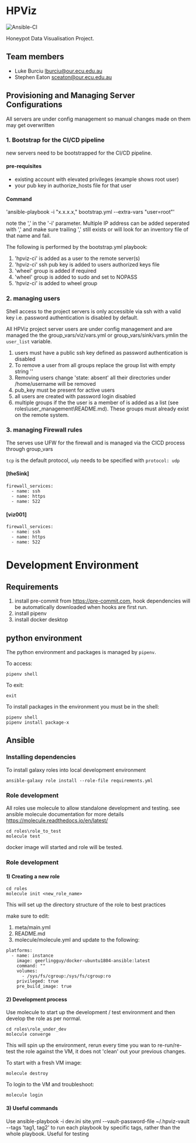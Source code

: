 # HPViz

![Ansible-CI](https://github.com/lukeburciu/hpviz/workflows/Ansible-CI/badge.svg)

Honeypot Data Visualisation Project.

## Team members

- Luke Burciu <lburciu@our.ecu.edu.au>
- Stephen Eaton <sceaton@our.ecu.edu.au>

## Provisioning and Managing Server Configurations

All servers are under config management so manual changes made on them may get overwritten

### 1. Bootstrap for the CI/CD pipeline

new servers need to be bootstrapped for the CI/CD pipeline.

#### pre-requisites

* existing account with elevated privileges (example shows root user)
* your pub key in authorize_hosts file for that user

#### Command

'ansible-playbook -i "x.x.x.x," bootstrap.yml --extra-vars "user=root"'

note the ',' in the '-i' parameter.  Multiple IP address can be added seperated with ',' and make sure trailing ',' still exists or will look for an inventory file of that name and fail.

The following is performed by the bootstrap.yml playbook:

1. 'hpviz-ci' is added as a user to the remote server(s)
2. 'hpviz-ci' ssh pub key is added to users authorized keys file
3. 'wheel' group is added if required
4. 'wheel' group is added to sudo and set to NOPASS
5. 'hpviz-ci' is added to wheel group

### 2. managing users

Shell access to the project servers is only accessible via ssh with a valid key i.e. password authentication is disabled by default.

All HPViz project server users are under config management and are managed the the group_vars/viz/vars.yml or group_vars/sink/vars.ymlin the `user_list` variable.

1. users must have a public ssh key defined as password authentication is disabled
2. To remove a user from all groups replace the group list with empty string ''
3. Removing users change 'state: absent'  all their directories under /home/username will be removed
4. pub_key must be present for active users
5. all users are created with password login disabled
6. multiple groups if the the user is a member of is added as a list (see roles\user_management\README.md).  These groups must already exist on the remote system.

### 3. managing Firewall rules

The serves use UFW for the firewall and is managed via the CICD process through group_vars

`tcp` is the default protocol, `udp` needs to be specified with `protocol: udp`

#### [theSink]

````
firewall_services:
  - name: ssh
  - name: https
  - name: 522
````

#### [viz001]

````
firewall_services:
  - name: ssh
  - name: https
  - name: 522
````

# Development Environment

## Requirements

1. install pre-commit from <https://pre-commit.com>, hook dependencies will be automatically downloaded when hooks are first run.
2. install pipenv
3. install docker desktop

## python environment

The python environment and packages is managed by `pipenv`.

To access:

`pipenv shell`

To exit:

`exit`

To install packages in the environment you must be in the shell:

````
pipenv shell
pipenv install package-x
````
## Ansible


### Installing dependencies

To install galaxy roles into local development environment

`ansible-galaxy role install --role-file requirements.yml`

### Role development

All roles use molecule to allow standalone development and testing.  see ansible molecule documentation for more details <https://molecule.readthedocs.io/en/latest/>

````
cd roles\role_to_test
molecule test
````
docker image will started and role will be tested.

### Role development

#### 1) Creating a new role

````
cd roles
molecule init <new_role_name>
````

This will set up the directory structure of the role to best practices

make sure to edit:
1. meta/main.yml
2. README.md
3. molecule/molecule.yml and update to the following:

````
platforms:
  - name: instance
    image: geerlingguy/docker-ubuntu1804-ansible:latest
    command: ""
    volumes:
      - /sys/fs/cgroup:/sys/fs/cgroup:ro
    privileged: true
    pre_build_image: true
````

#### 2) Development process

Use molecule to start up the development / test environment and then develop the role as per normal.

````
cd roles\role_under_dev
molecule converge
````

This will spin up the environment, rerun every time you wan to re-run/re-test the role against the VM, it does not 'clean' out your previous changes.

To start with a fresh VM image:

`molecule destroy`

To login to the VM and troubleshoot:

`molecule login`


#### 3) Useful commands

Use ansible-playbook -i dev.ini site.yml --vault-password-file ~/.hpviz-vault --tags 'tag1, tag2' to run each playbook by specific tags, rather than the whole playbook. Useful for testing
